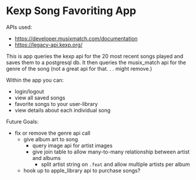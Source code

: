 # Kexp Song Favoriting App

APIs used:
* https://developer.musixmatch.com/documentation
* https://legacy-api.kexp.org/

This is app queries the kexp api for the 20 most recent songs played and saves them to a postgresql db.
It then queries the musix_match api for the genre of the song (not a great api for that. . . might remove.)

Within the app you can:
  - login/logout
  - view all saved songs
  - favorite songs to your user-library
  - view details about each individual song
  
Future Goals:
  - fix or remove the genre api call
  	- give album art to song 
		- query image api for artist images
	  - give join table to allow many-to-many relationship between artist and albums
		  - split artist string on `.feat` and allow multiple artists per album
    - hook up to apple_library api to purchase songs?

